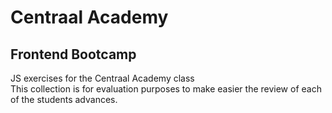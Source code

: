 # Centraal Academy
## Frontend Bootcamp

JS exercises for the Centraal Academy class  
This collection is for evaluation purposes to make easier the review of each of the students advances.



